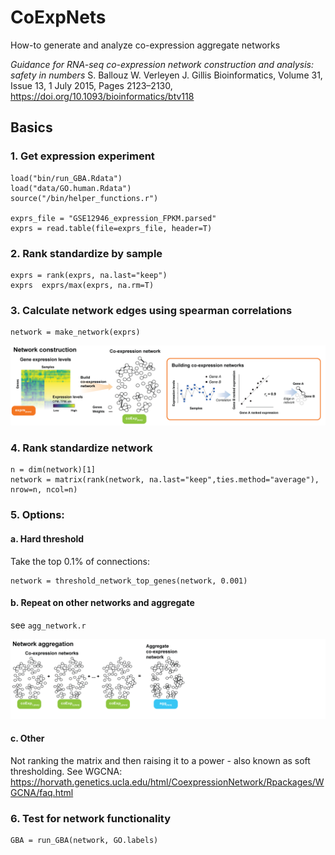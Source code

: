 # CoExpNets
How-to generate and analyze co-expression aggregate networks

_Guidance for RNA-seq co-expression network construction and analysis: safety in numbers_
S. Ballouz  W. Verleyen  J. Gillis
Bioinformatics, Volume 31, Issue 13, 1 July 2015, Pages 2123–2130,
https://doi.org/10.1093/bioinformatics/btv118


## Basics 
### 1. Get expression experiment 
``` 
load("bin/run_GBA.Rdata")
load("data/GO.human.Rdata")
source("/bin/helper_functions.r")

exprs_file = "GSE12946_expression_FPKM.parsed"
exprs = read.table(file=exprs_file, header=T)
```

### 2. Rank standardize by sample 
``` 
exprs = rank(exprs, na.last="keep")
exprs  exprs/max(exprs, na.rm=T)
```

### 3. Calculate network edges using spearman correlations 
``` 
network = make_network(exprs) 
```
![summary](imgs/schematic.png "schematic")

### 4. Rank standardize network
```
n = dim(network)[1]
network = matrix(rank(network, na.last="keep",ties.method="average"), nrow=n, ncol=n)
```
### 5. Options: 

#### a. Hard threshold
Take the top 0.1% of connections:  
```
network = threshold_network_top_genes(network, 0.001)
```

####  b. Repeat on other networks and aggregate 
see ```agg_network.r```

![summary](imgs/netagg.png "aggre")
  
#### c. Other
Not ranking the matrix and then raising it to a power - also known as soft thresholding. See WGCNA: https://horvath.genetics.ucla.edu/html/CoexpressionNetwork/Rpackages/WGCNA/faq.html


### 6. Test for network functionality 
``` 
GBA = run_GBA(network, GO.labels)
``` 

